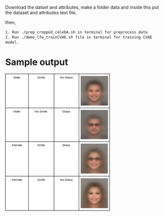 Download the datset and attributes, make a folder data and inside this put the dataset and attributes text file.

then,

    1. Run ./prep_cropped_celebA.sh in terminal for preprocess data
    2. Run ./demo_lfw_trainCVAE.sh file in terminal for training CVAE model.

# Sample output
![output image](https://github.com/EccentricVarlet/attribute2image-generation/blob/master/scripts/Screenshot%20from%202020-05-02%2011-27-12.png)
